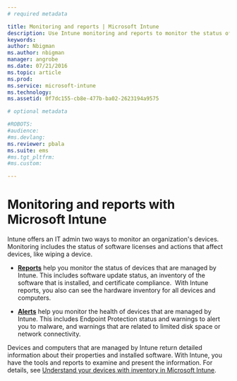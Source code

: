 ```yaml
---
# required metadata

title: Monitoring and reports | Microsoft Intune
description: Use Intune monitoring and reports to monitor the status of devices in your organization.
keywords:
author: Nbigmanms.author: nbigman
manager: angrobe
ms.date: 07/21/2016
ms.topic: article
ms.prod:
ms.service: microsoft-intune
ms.technology:
ms.assetid: 0f7dc155-cb8e-477b-ba02-2623194a9575

# optional metadata

#ROBOTS:
#audience:
#ms.devlang:
ms.reviewer: pbala
ms.suite: ems
#ms.tgt_pltfrm:
#ms.custom:

---
```


# Monitoring and reports with Microsoft Intune
Intune offers an IT admin two ways to monitor an organization's devices. Monitoring includes the status of software licenses and actions that affect devices, like wiping a device.

-   **[Reports](../deploy-use/understand-microsoft-intune-operations-by-using-reports.md)** help you monitor the status of devices that are managed by Intune. This includes software update status, an inventory of the software that is installed, and certificate compliance.
     With Intune reports, you also can see the hardware inventory for all devices and computers.

-   **[Alerts](../deploy-use/get-notified-by-alerts.md)** help you monitor the health of devices that are managed by Intune. This includes Endpoint Protection status and warnings to alert you to malware, and warnings that are related to limited disk space or network connectivity.

Devices and computers that are managed by Intune return detailed information about their properties and installed software. With Intune, you have the tools and reports to examine and present the information. For details, see [Understand your devices with inventory in Microsoft Intune](../deploy-use/understand-your-devices-with-inventory-in-microsoft-intune.md).
